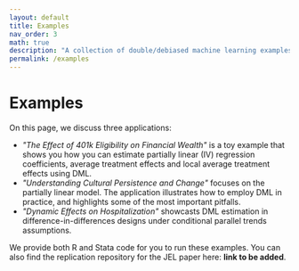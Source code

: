 ```yaml
---
layout: default
title: Examples
nav_order: 3
math: true
description: "A collection of double/debiased machine learning examples."
permalink: /examples
---
```


# Examples

On this page, we discuss three applications:
 
- *"The Effect of 401k Eligibility on Financial Wealth"* is a toy example that shows you how you can estimate partially linear (IV) regression coefficients, average treatment effects and local average treatment effects using DML.
- *"Understanding Cultural Persistence and Change"* focuses on the partially linear model. The application illustrates how to employ DML in practice, and highlights some of the most important pitfalls.
- *"Dynamic Effects on Hospitalization"* showcasts DML estimation in difference-in-differences designs under conditional parallel trends assumptions.

We provide both R and Stata code for you to run these examples. You can also find the replication repository for the JEL paper here: **link to be added**.
